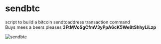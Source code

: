 # sendbtc
script to build a bitcoin sendtoaddress transaction command   
Buys mees a beers pleases  **3FtMVoSgCfmV3yPpA6cK5We8tShhyLiLzp**

![sendbtc](https://github.com/user-attachments/assets/35c0a829-08d2-46cc-aaa4-2451afc85c11)
